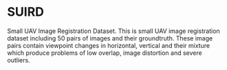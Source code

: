 # SUIRD
Small UAV Image Registration Dataset.
This is small UAV image registration dataset including 50 pairs of images and their groundtruth. These image pairs contain viewpoint changes in horizontal, vertical and their mixture which produce problems of low overlap, image distortion and severe outliers. 

